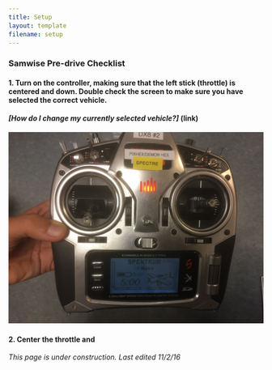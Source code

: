```yaml
---
title: Setup
layout: template
filename: setup 
--- 
```


### Samwise Pre-drive Checklist

#### 1. Turn on the controller, making sure that the left stick (throttle) is centered and down. Double check the screen to make sure you have selected the correct vehicle.
#### *[How do I change my currently selected vehicle?]* (link)

![Trans1](images/Transmitter1.JPG)

#### 2. Center the throttle and 

*This page is under construction. Last edited 11/2/16*
